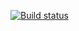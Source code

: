 [![Build status](https://ci.appveyor.com/api/projects/status/dcpcb35lf1ii7e4s/branch/main?svg=true)](https://ci.appveyor.com/project/abashkaev/hw-aqa-3/branch/main)